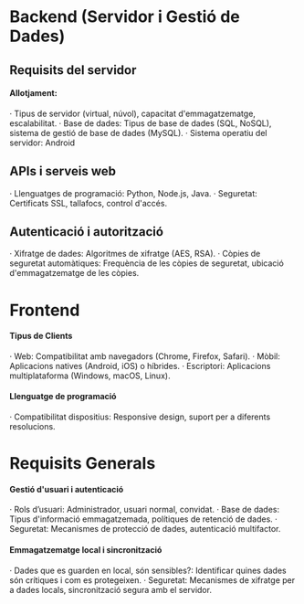 # Backend (Servidor i Gestió de Dades)
## Requisits del servidor
#### Allotjament:
· Tipus de servidor (virtual, núvol), capacitat d'emmagatzematge, escalabilitat.
· Base de dades: Tipus de base de dades (SQL, NoSQL), sistema de gestió de base de dades (MySQL).
· Sistema operatiu del servidor: Android
## APIs i serveis web
· Llenguatges de programació: Python, Node.js, Java.
· Seguretat: Certificats SSL, tallafocs, control d'accés.
## Autenticació i autorització
· Xifratge de dades: Algoritmes de xifratge (AES, RSA).
· Còpies de seguretat automàtiques: Frequència de les còpies de seguretat, ubicació d'emmagatzematge de les còpies.

# Frontend
#### Tipus de Clients
· Web: Compatibilitat amb navegadors (Chrome, Firefox, Safari).
· Mòbil: Aplicacions natives (Android, iOS) o híbrides.
· Escriptori: Aplicacions multiplataforma (Windows, macOS, Linux).
#### Llenguatge de programació
· Compatibilitat dispositius: Responsive design, suport per a diferents resolucions.

# Requisits Generals
#### Gestió d'usuari i autenticació
· Rols d’usuari: Administrador, usuari normal, convidat.
· Base de dades: Tipus d'informació emmagatzemada, polítiques de retenció de dades.
· Seguretat: Mecanismes de protecció de dades, autenticació multifactor.

#### Emmagatzematge local i sincronització
· Dades que es guarden en local, són sensibles?:
Identificar quines dades són crítiques i com es protegeixen.
· Seguretat: 
  Mecanismes de xifratge per a dades locals, sincronització segura amb el servidor.
